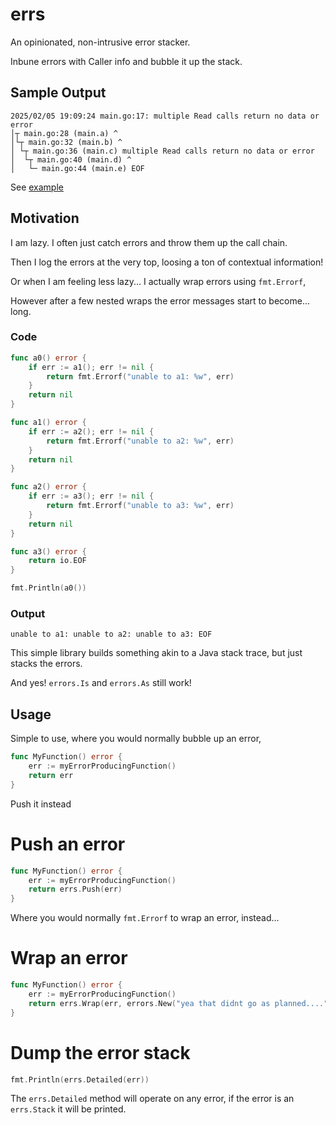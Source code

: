 # errs

An opinionated, non-intrusive error stacker.

Inbune errors with Caller info and bubble it up the stack.

## Sample Output
```
2025/02/05 19:09:24 main.go:17: multiple Read calls return no data or error
│┬ main.go:28 (main.a) ^
│└┬ main.go:32 (main.b) ^
│ └┬ main.go:36 (main.c) multiple Read calls return no data or error
│  └┬ main.go:40 (main.d) ^
│   └─ main.go:44 (main.e) EOF
```
See [example](example/usage.go)

## Motivation
I am lazy. I often just catch errors and throw them up the call chain. 

Then I log the errors at the very top, loosing a ton of contextual information!

Or when I am feeling less lazy... I actually wrap errors using `fmt.Errorf`,

However after a few nested wraps the error messages start to become... long.

### Code
```go
func a0() error {
	if err := a1(); err != nil {
		return fmt.Errorf("unable to a1: %w", err)
	}
	return nil
}

func a1() error {
	if err := a2(); err != nil {
		return fmt.Errorf("unable to a2: %w", err)
	}
	return nil
}

func a2() error {
	if err := a3(); err != nil {
		return fmt.Errorf("unable to a3: %w", err)
	}
	return nil
}

func a3() error {
	return io.EOF
}

fmt.Println(a0())
```
### Output
```
unable to a1: unable to a2: unable to a3: EOF
```

This simple library builds something akin to a Java stack trace, but just stacks the errors.

And yes! `errors.Is` and `errors.As` still work!

## Usage

Simple to use, where you would normally bubble up an error,

```go
func MyFunction() error {
    err := myErrorProducingFunction()
    return err
}
```
Push it instead

# Push an error
```go
func MyFunction() error {
    err := myErrorProducingFunction()
    return errs.Push(err)
}
```
Where you would normally `fmt.Errorf` to wrap an error, instead...

# Wrap an error
```go
func MyFunction() error {
    err := myErrorProducingFunction()
    return errs.Wrap(err, errors.New("yea that didnt go as planned...."))
}
```

# Dump the error stack
```go
fmt.Println(errs.Detailed(err))
```
The `errs.Detailed` method will operate on any error, if the error is an `errs.Stack` it will be printed.

